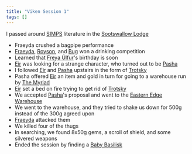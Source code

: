 ```yaml
---
title: "Viken Session 1"
tags: []
---
```

I passed around [SIMPS](posts/Organizations/SIMPS.md) literature in the [Sootswallow Lodge](posts/Places/Sootswallow%20Lodge.md)
- Fraeyda crushed a bagpipe performance
- [Fraeyda](posts/PCs/Fraeyda.md), [Royson](posts/PCs/Royson.md), and [Bug](posts/PCs/Bug.md) won a drinking competition
- Learned that [Freya Úlfur](posts/NPCs/Freya%20%C3%9Alfur.md)'s birthday is soon
- [Eir](posts/PCs/Eir.md) was looking for a strange character, who turned out to be [Pasha](posts/NPCs/Pasha.md)
- I followed [Eir](posts/PCs/Eir.md) and [Pasha](posts/NPCs/Pasha.md) upstairs in the form of [Trotsky](posts/PCs/Trotsky.md)
- Pasha offered [Eir](posts/PCs/Eir.md) an item and gold in turn for going to a warehouse run by [The Myriad](posts/Organizations/The%20Myriad.md)
- [Eir](posts/PCs/Eir.md) set a bed on fire trying to get rid of [Trotsky](posts/PCs/Trotsky.md)
- We accepted [Pasha](posts/NPCs/Pasha.md)'s proposal and went to the [Eastern Edge Warehouse](posts/Places/Eastern%20Edge%20Warehouse.md)
- We went to the warehouse, and they tried to shake us down for 500g instead of the 300g agreed upon
- [Fraeyda](posts/PCs/Fraeyda.md) attacked them
- We killed four of the thugs
- In searching, we found 8x50g gems, a scroll of shield, and some silvered weapons
- Ended the session by finding a [Baby Basilisk](posts/NPCs/Baby%20Basilisk.md)
